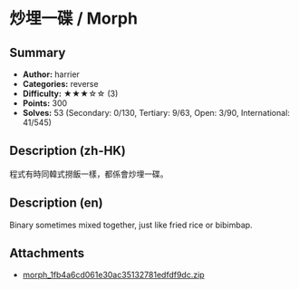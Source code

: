 炒埋一碟 / Morph
===

## Summary

* **Author:** harrier
* **Categories:** reverse
* **Difficulty:** ★★★☆☆ (3)
* **Points:** 300
* **Solves:** 53 (Secondary: 0/130, Tertiary: 9/63, Open: 3/90, International: 41/545)

## Description (zh-HK)

程式有時同韓式撈飯一樣，都係會炒埋一碟。

## Description (en)

Binary sometimes mixed together, just like fried rice or bibimbap.

## Attachments

- [morph_1fb4a6cd061e30ac35132781edfdf9dc.zip](https://github.com/blackb6a/hkcert-ctf-2024-challenges-public/releases/download/v1.0.0/morph_1fb4a6cd061e30ac35132781edfdf9dc.zip)




